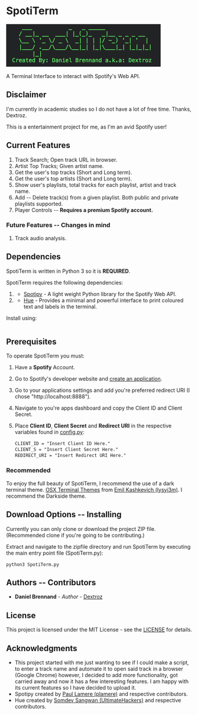 # SpotiTerm
![SpotiTerm](spotiterm.png)

A Terminal Interface to interact with Spotify's Web API.

## Disclaimer
I'm currently in academic studies so I do not have a lot of free time. Thanks, Dextroz.

This is a entertainment project for me, as I'm an avid Spotify user!

## Current Features
  1. Track Search; Open track URL in browser.
  2. Artist Top Tracks; Given artist name.
  3. Get the user's top tracks (Short and Long term).
  4. Get the user's top artists (Short and Long term).
  5. Show user's playlists, total tracks for each playlist, artist and track name.
  6. Add -- Delete track(s) from a given playlist. Both public and private playlists supported.
  7. Player Controls -- **Requires a premium Spotify account.**

### Future Features -- Changes in mind
  1. Track audio analysis.

## Dependencies
SpotiTerm is written in Python 3 so it is **REQUIRED**.

SpotiTerm requires the following dependencies:
  1. * [Spotipy](https://github.com/plamere/spotipy) - A light weight Python library for the Spotify Web API.
  2. * [Hue](https://github.com/UltimateHackers/hue) - Provides a minimal and powerful interface to print coloured text and labels in the terminal.
  
  Install using: 
  ```pip3 install -r requirements.txt
  ```

## Prerequisites
To operate SpotiTerm you must:

  1. Have a **Spotify** Account.

  1. Go to Spotify's developer website and [create an application](https://beta.developer.spotify.com/dashboard/login).

  2. Go to your applications settings and add you're preferred redirect URI (I chose "http://localhost:8888").

  3. Navigate to you're apps dashboard and copy the Client ID and Client Secret.

  4. Place **Client ID**, **Client Secret** and **Redirect URI** in the respective variables found in [config.py](functions/config.py):
      ```
      CLIENT_ID = "Insert Client ID Here."
      CLIENT_S = "Insert Client Secret Here."
      REDIRECT_URI = "Insert Redirect URI Here."
      ```
### Recommended
To enjoy the full beauty of SpotiTerm, I recommend the use of a dark terminal theme.
[OSX Terminal Themes](https://github.com/lysyi3m/osx-terminal-themes/blob/master/schemes/Darkside.terminal) from [Emil Kashkevich (lysyi3m)](https://github.com/lysyi3m). I recommend the Darkside theme.

## Download Options -- Installing
Currently you can only clone or download the project ZIP file. (Recommended clone if you're going to be contributing.)

Extract and navigate to the zipfile directory and run SpotiTerm by executing the main entry point file (SpotiTerm.py):
  ```
  python3 SpotiTerm.py
  ```

## Authors -- Contributors

* **Daniel Brennand** - *Author* - [Dextroz](https://github.com/Dextroz)

## License

This project is licensed under the MIT License - see the [LICENSE](LICENSE) for details.

## Acknowledgments
* This project started with me just wanting to see if I could make a script, to enter a track name and automate it to open said track in a browser (Google Chrome) however, I decided to add more functionality, got carried away and now it has a few interesting features. I am happy with its current features so I have decided to upload it.
* Spotipy created by [Paul Lamere (plamere)](https://github.com/plamere) and respective contributors.
* Hue created by [Somdev Sangwan (UltimateHackers)](https://github.com/UltimateHackers) and respective contributors.
